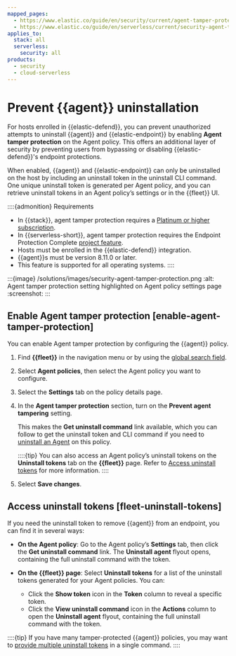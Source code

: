 ```yaml
---
mapped_pages:
  - https://www.elastic.co/guide/en/security/current/agent-tamper-protection.html
  - https://www.elastic.co/guide/en/serverless/current/security-agent-tamper-protection.html
applies_to:
  stack: all
  serverless:
    security: all
products:
  - security
  - cloud-serverless
---
```


# Prevent {{agent}} uninstallation


For hosts enrolled in {{elastic-defend}}, you can prevent unauthorized attempts to uninstall {{agent}} and {{elastic-endpoint}} by enabling **Agent tamper protection** on the Agent policy. This offers an additional layer of security by preventing users from bypassing or disabling {{elastic-defend}}'s endpoint protections.

When enabled, {{agent}} and {{elastic-endpoint}} can only be uninstalled on the host by including an uninstall token in the uninstall CLI command. One unique uninstall token is generated per Agent policy, and you can retrieve uninstall tokens in an Agent policy’s settings or in the {{fleet}} UI.

::::{admonition} Requirements
* In {{stack}}, agent tamper protection requires a [Platinum or higher subscription](https://www.elastic.co/pricing).
* In {{serverless-short}}, agent tamper protection requires the Endpoint Protection Complete [project feature](/deploy-manage/deploy/elastic-cloud/project-settings.md).
* Hosts must be enrolled in the {{elastic-defend}} integration.
* {{agent}}s must be version 8.11.0 or later.
* This feature is supported for all operating systems.
::::


:::{image} /solutions/images/security-agent-tamper-protection.png
:alt: Agent tamper protection setting highlighted on Agent policy settings page
:screenshot:
:::


## Enable Agent tamper protection [enable-agent-tamper-protection]

You can enable Agent tamper protection by configuring the {{agent}} policy.

1. Find **{{fleet}}** in the navigation menu or by using the [global search field](/explore-analyze/find-and-organize/find-apps-and-objects.md).
2. Select **Agent policies**, then select the Agent policy you want to configure.
3. Select the **Settings** tab on the policy details page.
4. In the **Agent tamper protection** section, turn on the **Prevent agent tampering** setting.

    This makes the **Get uninstall command** link available, which you can follow to get the uninstall token and CLI command if you need to [uninstall an Agent](/solutions/security/configure-elastic-defend/uninstall-elastic-agent.md) on this policy.

    ::::{tip}
    You can also access an Agent policy’s uninstall tokens on the **Uninstall tokens** tab on the **{{fleet}}** page. Refer to [Access uninstall tokens](/solutions/security/configure-elastic-defend/prevent-elastic-agent-uninstallation.md#fleet-uninstall-tokens) for more information.
    ::::

5. Select **Save changes**.


## Access uninstall tokens [fleet-uninstall-tokens]

If you need the uninstall token to remove {{agent}} from an endpoint, you can find it in several ways:

* **On the Agent policy**: Go to the Agent policy’s **Settings** tab, then click the **Get uninstall command** link. The **Uninstall agent** flyout opens, containing the full uninstall command with the token.
* **On the {{fleet}} page**: Select **Uninstall tokens** for a list of the uninstall tokens generated for your Agent policies. You can:

    * Click the **Show token** icon in the **Token** column to reveal a specific token.
    * Click the **View uninstall command** icon in the **Actions** column to open the **Uninstall agent** flyout, containing the full uninstall command with the token.


::::{tip}
If you have many tamper-protected {{agent}} policies, you may want to [provide multiple uninstall tokens](/solutions/security/configure-elastic-defend/uninstall-elastic-agent.md#multiple-uninstall-tokens) in a single command.
::::


